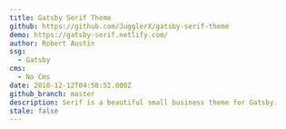```yaml
---
title: Gatsby Serif Theme
github: https://github.com/JugglerX/gatsby-serif-theme
demo: https://gatsby-serif.netlify.com/
author: Robert Austin
ssg:
  - Gatsby
cms:
  - No Cms
date: 2018-12-12T04:58:52.000Z
github_branch: master
description: Serif is a beautiful small business theme for Gatsby.
stale: false
---
```

